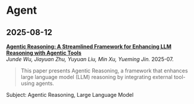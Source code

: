 # Agent
## 2025-08-12
[**Agentic Reasoning: A Streamlined Framework for Enhancing LLM Reasoning with Agentic Tools**](https://aclanthology.org/2024.emnlp-main.321.pdf)  
*Junde Wu, Jiayuan Zhu, Yuyuan Liu, Min Xu, Yueming Jin.* 2025-07.
> This paper presents Agentic Reasoning, a framework that enhances large language model (LLM) reasoning by integrating external tool-using agents.

Subject: Agentic Reasoning, Large Language Model
